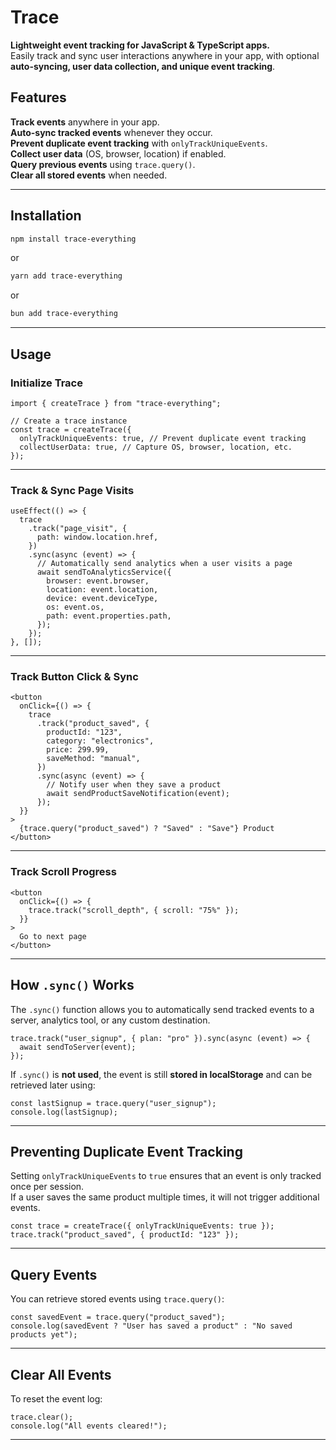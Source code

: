 # Trace

**Lightweight event tracking for JavaScript & TypeScript apps.**  
Easily track and sync user interactions anywhere in your app, with optional **auto-syncing, user data collection, and unique event tracking**.

## Features
**Track events** anywhere in your app.  
**Auto-sync tracked events** whenever they occur.  
**Prevent duplicate event tracking** with `onlyTrackUniqueEvents`.  
**Collect user data** (OS, browser, location) if enabled.  
**Query previous events** using `trace.query()`.  
**Clear all stored events** when needed.  

---

## Installation

```bash
npm install trace-everything
```

or

```bash
yarn add trace-everything
```

or

```bash
bun add trace-everything
```

---

## Usage

### **Initialize Trace**

```tsx
import { createTrace } from "trace-everything";

// Create a trace instance
const trace = createTrace({
  onlyTrackUniqueEvents: true, // Prevent duplicate event tracking
  collectUserData: true, // Capture OS, browser, location, etc.
});
```

---

### **Track & Sync Page Visits**

```tsx
useEffect(() => {
  trace
    .track("page_visit", {
      path: window.location.href,
    })
    .sync(async (event) => {
      // Automatically send analytics when a user visits a page
      await sendToAnalyticsService({
        browser: event.browser,
        location: event.location,
        device: event.deviceType,
        os: event.os,
        path: event.properties.path,
      });
    });
}, []);
```

---

### **Track Button Click & Sync**

```tsx
<button
  onClick={() => {
    trace
      .track("product_saved", {
        productId: "123",
        category: "electronics",
        price: 299.99,
        saveMethod: "manual",
      })
      .sync(async (event) => {
        // Notify user when they save a product
        await sendProductSaveNotification(event);
      });
  }}
>
  {trace.query("product_saved") ? "Saved" : "Save"} Product
</button>
```

---

### **Track Scroll Progress**

```tsx
<button
  onClick={() => {
    trace.track("scroll_depth", { scroll: "75%" });
  }}
>
  Go to next page
</button>
```

---

## **How `.sync()` Works**

The `.sync()` function allows you to automatically send tracked events to a server, analytics tool, or any custom destination.

```tsx
trace.track("user_signup", { plan: "pro" }).sync(async (event) => {
  await sendToServer(event);
});
```

If `.sync()` is **not used**, the event is still **stored in localStorage** and can be retrieved later using:

```tsx
const lastSignup = trace.query("user_signup");
console.log(lastSignup);
```

---

## **Preventing Duplicate Event Tracking**

Setting `onlyTrackUniqueEvents` to `true` ensures that an event is only tracked once per session.  
If a user saves the same product multiple times, it will not trigger additional events.

```tsx
const trace = createTrace({ onlyTrackUniqueEvents: true });
trace.track("product_saved", { productId: "123" });
```

---

## **Query Events**

You can retrieve stored events using `trace.query()`:

```tsx
const savedEvent = trace.query("product_saved");
console.log(savedEvent ? "User has saved a product" : "No saved products yet");
```

---

## **Clear All Events**

To reset the event log:

```tsx
trace.clear();
console.log("All events cleared!");
```

---



